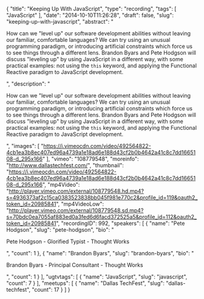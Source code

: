 {
  "title": "Keeping Up With JavaScript",
  "type": "recording",
  "tags": [
    "JavaScript"
  ],
  "date": "2014-10-10T11:26:28",
  "draft": false,
  "slug": "keeping-up-with-javascript",
  "abstract": "<p>How can we \"level up\" our software development abilities without leaving our familiar, comfortable languages? We can try using an unusual programming paradigm, or introducing artificial constraints which force us to see things through a different lens. Brandon Byars and Pete Hodgson will discuss \"leveling up\" by using JavaScript in a different way, with some practical examples: not using the `this` keyword, and applying the Functional Reactive paradigm to JavaScript development.</p>",
  "description": "<p>How can we \"level up\" our software development abilities without leaving our familiar, comfortable languages? We can try using an unusual programming paradigm, or introducing artificial constraints which force us to see things through a different lens. Brandon Byars and Pete Hodgson will discuss \"leveling up\" by using JavaScript in a different way, with some practical examples: not using the `this` keyword, and applying the Functional Reactive paradigm to JavaScript development.</p>",
  "images": [
    "https://i.vimeocdn.com/video/492564822-4cb1ea3b8ec407ed96a4739a1e18ad6e188d43cf2b0b4642a41c8c7dd1665108-d_295x166"
  ],
  "vimeo": "108779548",
  "moreinfo": "http://www.dallastechfest.com/",
  "thumbnail": "https://i.vimeocdn.com/video/492564822-4cb1ea3b8ec407ed96a4739a1e18ad6e188d43cf2b0b4642a41c8c7dd1665108-d_295x166",
  "mp4Video": "http://player.vimeo.com/external/108779548.hd.mp4?s=4936373af2c15ca0383523838bb045f981e770c2&profile_id=119&oauth2_token_id=20985841",
  "mp4VideoLow": "http://player.vimeo.com/external/108779548.sd.mp4?s=70bdc0ea7055af883ed0a3fed6d6facd372525a5&profile_id=112&oauth2_token_id=20985841",
  "recordingID": 992,
  "speakers": [
    {
      "name": "Pete Hodgson",
      "slug": "pete-hodgson",
      "bio": "<p>Pete Hodgson - Glorified Typist - Thought Works</p>",
      "count": 1
    },
    {
      "name": "Brandon Byars",
      "slug": "brandon-byars",
      "bio": "<p>Brandon Byars - Principal Consultant - Thought Works</p>",
      "count": 1
    }
  ],
  "ugtvtags": [
    {
      "name": "JavaScript",
      "slug": "javascript",
      "count": 7
    }
  ],
  "meetups": [
    {
      "name": "Dallas TechFest",
      "slug": "dallas-techfest",
      "count": 17
    }
  ]
}